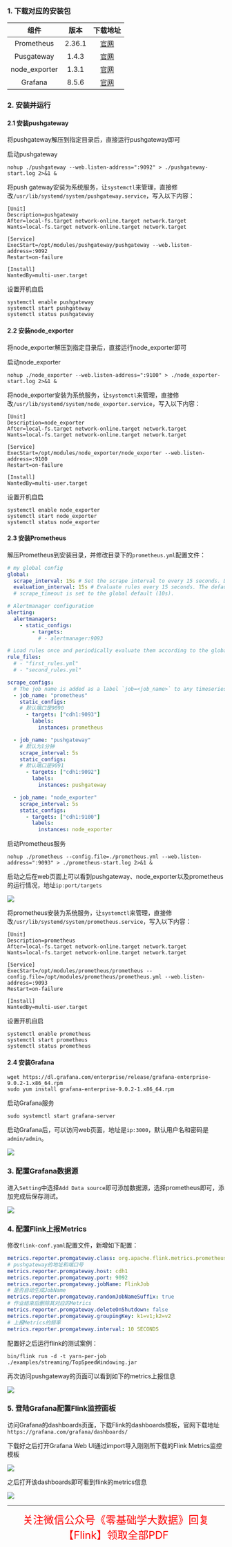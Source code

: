 ### 1. 下载对应的安装包

|     组件      |  版本  |                           下载地址                           |
| :-----------: | :----: | :----------------------------------------------------------: |
|  Prometheus   | 2.36.1 | [官网](https://github.com/prometheus/prometheus/releases/download/v2.36.1/prometheus-2.36.1.linux-amd64.tar.gz) |
|  Pusgateway   | 1.4.3  | [官网](https://github.com/prometheus/pushgateway/releases/download/v1.4.3/pushgateway-1.4.3.linux-amd64.tar.gz) |
| node_exporter | 1.3.1  | [官网](https://github.com/prometheus/node_exporter/releases/download/v1.3.1/node_exporter-1.3.1.linux-amd64.tar.gz) |
|    Grafana    | 8.5.6  | [官网](https://dl.grafana.com/enterprise/release/grafana-enterprise-8.5.6-1.x86_64.rpm) |

### 2. 安装并运行

#### 2.1 安装pushgateway

将pushgateway解压到指定目录后，直接运行pushgateway即可

启动pushgateway

```shell
nohup ./pushgateway --web.listen-address=":9092" > ./pushgateway-start.log 2>&1 &
```

将push gateway安装为系统服务，让`systemctl`来管理，直接修改`/usr/lib/systemd/system/pushgateway.service`，写入以下内容：

```
[Unit]
Description=pushgateway
After=local-fs.target network-online.target network.target
Wants=local-fs.target network-online.target network.target

[Service]
ExecStart=/opt/modules/pushgateway/pushgateway --web.listen-address=:9092
Restart=on-failure

[Install]
WantedBy=multi-user.target
```

设置开机自启

```shell
systemctl enable pushgateway
systemctl start pushgateway
systemctl status pushgateway
```

#### 2.2 安装node_exporter

将node_exporter解压到指定目录后，直接运行node_exporter即可

启动node_exporter

```shell
nohup ./node_exporter --web.listen-address=":9100" > ./node_exporter-start.log 2>&1 &
```

将node_exporter安装为系统服务，让`systemctl`来管理，直接修改`/usr/lib/systemd/system/node_exporter.service`，写入以下内容：

```
[Unit]
Description=node_exporter
After=local-fs.target network-online.target network.target
Wants=local-fs.target network-online.target network.target

[Service]
ExecStart=/opt/modules/node_exporter/node_exporter --web.listen-address=:9100
Restart=on-failure

[Install]
WantedBy=multi-user.target
```

设置开机自启

```shell
systemctl enable node_exporter
systemctl start node_exporter
systemctl status node_exporter
```

#### 2.3 安装Prometheus

解压Prometheus到安装目录，并修改目录下的`prometheus.yml`配置文件：

```yml
# my global config
global:
  scrape_interval: 15s # Set the scrape interval to every 15 seconds. Default is every 1 minute.
  evaluation_interval: 15s # Evaluate rules every 15 seconds. The default is every 1 minute.
  # scrape_timeout is set to the global default (10s).

# Alertmanager configuration
alerting:
  alertmanagers:
    - static_configs:
        - targets:
          # - alertmanager:9093

# Load rules once and periodically evaluate them according to the global 'evaluation_interval'.
rule_files:
  # - "first_rules.yml"
  # - "second_rules.yml"

scrape_configs:
  # The job name is added as a label `job=<job_name>` to any timeseries scraped from this config.
  - job_name: "prometheus"
    static_configs:
    # 默认端口是9090
      - targets: ["cdh1:9093"]
        labels:
          instances: prometheus

  - job_name: "pushgateway"
    # 默认为1分钟
    scrape_interval: 5s
    static_configs:
    # 默认端口是9091
      - targets: ["cdh1:9092"]
        labels:
          instances: pushgateway

  - job_name: "node_exporter"
    scrape_interval: 5s
    static_configs:
      - targets: ["cdh1:9100"]
        labels:
          instances: node_exporter
```

启动Prometheus服务

```shell
nohup ./prometheus --config.file=./prometheus.yml --web.listen-address=":9093" > ./prometheus-start.log 2>&1 &
```

启动之后在web页面上可以看到pushgateway、node_exporter以及prometheus的运行情况，地址`ip:port/targets`

![](images/prometheus-targets.jpg)

将prometheus安装为系统服务，让`systemctl`来管理，直接修改`/usr/lib/systemd/system/prometheus.service`，写入以下内容：

```
[Unit]
Description=prometheus
After=local-fs.target network-online.target network.target
Wants=local-fs.target network-online.target network.target

[Service]
ExecStart=/opt/modules/prometheus/prometheus --config.file=/opt/modules/prometheus/prometheus.yml --web.listen-address=:9093
Restart=on-failure

[Install]
WantedBy=multi-user.target
```

设置开机自启

```shell
systemctl enable prometheus
systemctl start prometheus
systemctl status prometheus
```

#### 2.4 安装Grafana

```shell
wget https://dl.grafana.com/enterprise/release/grafana-enterprise-9.0.2-1.x86_64.rpm
sudo yum install grafana-enterprise-9.0.2-1.x86_64.rpm
```

启动Grafana服务

```shell
sudo systemctl start grafana-server
```

启动Grafana后，可以访问web页面，地址是`ip:3000`，默认用户名和密码是`admin/admin`。

![](images/grafana-login.jpg)

### 3. 配置Grafana数据源

进入`Setting`中选择`Add Data source`即可添加数据源，选择prometheus即可，添加完成后保存测试。

![](images/grafana-prometheus.jpg)

### 4. 配置Flink上报Metrics

修改`flink-conf.yaml`配置文件，新增如下配置：

```yaml
metrics.reporter.promgateway.class: org.apache.flink.metrics.prometheus.PrometheusPushGatewayReporter
# pushgateway的地址和端口号
metrics.reporter.promgateway.host: cdh1
metrics.reporter.promgateway.port: 9092
metrics.reporter.promgateway.jobName: FlinkJob
# 是否自动生成JobName
metrics.reporter.promgateway.randomJobNameSuffix: true
# 作业结束后删除其对应的Metrics
metrics.reporter.promgateway.deleteOnShutdown: false
metrics.reporter.promgateway.groupingKey: k1=v1;k2=v2
# 上报Metrics的频率
metrics.reporter.promgateway.interval: 10 SECONDS
```

配置好之后运行flink的测试案例：

```shell
bin/flink run -d -t yarn-per-job ./examples/streaming/TopSpeedWindowing.jar
```

再次访问pushgateway的页面可以看到如下的metrics上报信息

![](images/pushgateway-metrics.jpg)

###  5. 登陆Grafana配置Flink监控面板

访问Grafana的dashboards页面，下载Flink的dashboards模板，官网下载地址`https://grafana.com/grafana/dashboards/`

下载好之后打开Grafana Web UI通过import导入刚刚所下载的Flink Metrics监控模板

![](images/grafana-flink.jpg)

之后打开该dashboards即可看到flink的metrics信息

![](images/grafana-flink-metrics.jpg)

---

<div align=center>
    <font color='red' size=5>关注微信公众号《零基础学大数据》回复【Flink】领取全部PDF</font>
</div>
